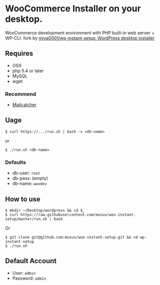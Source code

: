 # WooCommerce Installer on your desktop.

WooCommerce development environment with PHP built-in web server + WP-CLI.
fork by [miya0001/wp-instant-setup: WordPress desktop installer](https://github.com/miya0001/wp-instant-setup)


## Requires

* OSX
* php 5.4 or later
* MySQL
* wget

### Recommend

* [Mailcatcher](http://mailcatcher.me/)

## Uage

```
$ curl https://.../run.sh | bash -s <db-name>
```

or

```
$ ./run.sh <db-name>
```

### Defaults

* db-user: `root`
* db-pass: (empty)
* db-name: `woodev`

## How to use

```
$ mkdir ~/Desktop/wordpress && cd $_
$ curl https://raw.githubusercontent.com/musus/woo-instant-setup/master/run.sh | bash
```

Or

```
$ git clone git@github.com:musus/woo-instant-setup.git && cd wp-instant-setup
$ ./run.sh
```


## Default Account

* User: `admin`
* Password: `admin`
